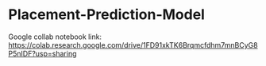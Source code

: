 # Placement-Prediction-Model

Google collab notebook link:
https://colab.research.google.com/drive/1FD91xkTK6Brqmcfdhm7mnBCyG8P5nIDF?usp=sharing
